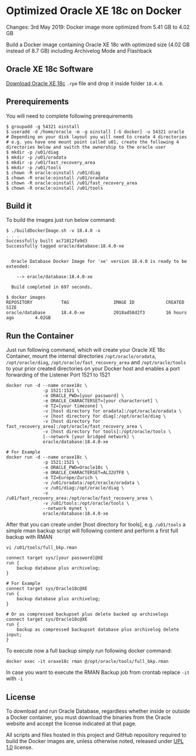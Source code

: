 Optimized Oracle XE 18c on Docker
=====
Changes: 3rd May 2019: Docker image more optimized from 5.41 GB to 4.02 GB

Build a Docker image containing Oracle XE 18c with optimized size (4.02 GB instead of 8.7 GB) including Archivelog Mode and Flashback


## Oracle XE 18c Software
[Download Oracle XE 18c](https://www.oracle.com/technetwork/database/database-technologies/express-edition/downloads/index.html) `.rpm` file and drop it inside folder `18.4.0`.

## Prerequirements
You will need to complete following prerequirements
```
$ groupadd -g 54321 oinstall
$ useradd -d /home/oracle -m -g oinstall [-G docker] -u 54321 oracle
# Depending on your disk layout you will need to create 4 directories
# e.g. you have one mount point called u01, create the following 4 directories below and switch the ownership to the oracle user
$ mkdir -p /u01/diag
$ mkdir -p /u01/oradata
$ mkdir -p /u01/fast_recovery_area
$ mkdir -p /u01/tools
$ chown -R oracle:oinstall /u01/diag
$ chown -R oracle:oinstall /u01/oradata
$ chown -R oracle:oinstall /u01/fast_recovery_area
$ chown -R oracle:oinstall /u01/tools
```
## Build it
To build the images just run below command:
```
$ ./buildDockerImage.sh -v 18.4.0 -x
. . .
Successfully built ac71812fa9d3
Successfully tagged oracle/database:18.4.0-xe


  Oracle Database Docker Image for 'xe' version 18.4.0 is ready to be extended:

    --> oracle/database:18.4.0-xe

  Build completed in 697 seconds.

$ docker images
REPOSITORY           TAG                 IMAGE ID            CREATED             SIZE
oracle/database      18.4.0-xe           2018ad58d2f3        16 hours ago        4.02GB
```

## Run the Container
Just run following command, which will create your Oracle XE 18c Container, mount the internal directories `/opt/oracle/oradata`, `/opt/oracle/diag`, `/opt/oracle/fast_recovery_area` and `/opt/oracle/tools` to your prior created directories on your Docker host and enables a port forwarding of the Listener Port 1521 to 1521
```
docker run -d --name oraxe18c \
              -p 1521:1521 \
              -e ORACLE_PWD=[your password] \
              -e ORACLE_CHARACTERSET=[your characterset] \
              -e TZ=[your timezone] \
              -v [host directory for oradata]:/opt/oracle/oradata \
              -v [host directory for diag]:/opt/oracle/diag \
              -v [host directory for fast_recovery_area]:/opt/oracle/fast_recovery_area \
              -v [host directory for tools]:/opt/oracle/tools \
              [--network [your bridged network] \
              oracle/database:18.4.0-xe

# For Example
docker run -d --name oraxe18c \
              -p 1521:1521 \
              -e ORACLE_PWD=Oracle18c \
              -e ORACLE_CHARACTERSET=AL32UTF8 \
              -e TZ=Europe/Zurich \
              -v /u01/oradata:/opt/oracle/oradata \
              -v /u01/diag:/opt/oracle/diag \
              -v /u01/fast_recovery_area:/opt/oracle/fast_recovery_area \
              -v /u01/tools:/opt/oracle/tools \
              --network mynet \
              oracle/database:18.4.0-xe
```

After that you can create under [host directory for tools], e.g. `/u01/tools` a simple rman backup script will following content and perform a first full backup with RMAN
```
vi /u01/tools/full_bkp.rman

connect target sys/[your password]@XE
run {
    backup database plus archivelog;
}

# For Example
connect target sys/Oracle18c@XE
run {
    backup database plus archivelog;
}

# Or as compressed backupset plus delete backed up archivelogs
connect target sys/Oracle18c@XE
run {
    backup as compressed backupset database plus archivelog delete input;
}
```

To execute now a full backup simply run following docker command:
```
docker exec -it oraxe18c rman @/opt/oracle/tools/full_bkp.rman
```
In case you want to execute the RMAN Backup job from crontab replace `-it` with `-i`

## License
To download and run Oracle Database, regardless whether inside or outside a Docker container, you must download the binaries from the Oracle website and accept the license indicated at that page.

All scripts and files hosted in this project and GitHub repository required to build the Docker images are, unless otherwise noted, released under [UPL 1.0](https://oss.oracle.com/licenses/upl/) license.
